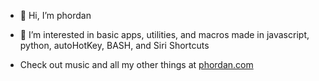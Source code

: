 - 👋 Hi, I’m phordan

- 🌱 I’m interested in basic apps, utilities, and macros made in javascript, python, autoHotKey, BASH, and Siri Shortcuts

- Check out music and all my other things at [phordan.com](https://phordan.com)


<!---
phordan/phordan is a ✨ special ✨ repository because its `README.md` (this file) appears on your GitHub profile.
You can click the Preview link to take a look at your changes.
--->
